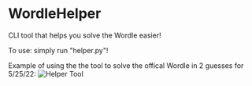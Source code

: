 # WordleHelper
CLI tool that helps you solve the Wordle easier!

To use: simply run "helper.py"!

Example of using the the tool to solve the offical Wordle in 2 guesses for 5/25/22:
![Helper Tool](https://github.com/LelsersLasers/WordleHelper/raw/main/showcase/solving_5_26_22_wordle.PNG)
